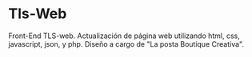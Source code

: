 # Tls-Web
Front-End TLS-web.
Actualización de página web utilizando html, css, javascript, json, y php. Diseño a cargo de "La posta Boutique Creativa". 
